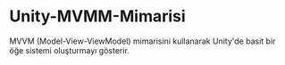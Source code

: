 # Unity-MVMM-Mimarisi
MVVM (Model-View-ViewModel) mimarisini kullanarak Unity'de basit bir öğe sistemi oluşturmayı gösterir.
